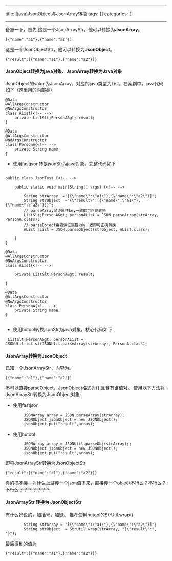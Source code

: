 
--- 
title:  [java]JsonObject与JsonArray转换 
tags: []
categories: [] 

---
备忘一下，首先 这是一个JsonArrayStr，他可以转换为**JsonArray**。

```
[{"name":"a1"},{"name":"a2"}]

```

这是一个JsonObjectStr，他可以转换为**JsonObject**。

```
{"result":[{"name":"a1"},{"name":"a2"}]}

```

#### JsonObject转换为java对象、JsonArray转换为Java对象

JsonObject的value为JsonArray，对应的java类型为List。在案例中，java代码如下（这里用的内部类）

```
@Data
@AllArgsConstructor
@NoArgsConstructor
class AList{<!-- -->
    private List&lt;PersonA&gt; result;
}

@Data
@AllArgsConstructor
@NoArgsConstructor
class PersonA{<!-- -->
    private String name;
}

```
- 使用fastjson转换jsonStr为java对象，完整代码如下
```

public class JsonTest {<!-- -->

    public static void main(String[] args) {<!-- -->

        String strArray  ="[{\"name\":\"a1\"},{\"name\":\"a2\"}]";
        String strObject  ="{\"result\":[{\"name\":\"a1\"},{\"name\":\"a2\"}]}";
        // parseArray保证属性key一致即可正确转换
        List&lt;PersonA&gt; personAList = JSON.parseArray(strArray, PersonA.class);
        // parseObject需要保证属性key一致即可正确转换
        AList aList = JSON.parseObject(strObject, AList.class);

    }
}

@Data
@AllArgsConstructor
@NoArgsConstructor
class AList{<!-- -->

    private List&lt;PersonA&gt; result;

}

@Data
@AllArgsConstructor
@NoArgsConstructor
class PersonA{<!-- -->
    private String name;
}


```
- 使用hutool转换jsonStr为java对象，核心代码如下
```
 List&lt;PersonA&gt; personAList = JSONUtil.toList(JSONUtil.parseArray(strArray), PersonA.class);

```

#### JsonArray转换为JsonObject

已知一个JsonArrayStr，内容为。

```
[{"name":"a1"},{"name":"a2"}]

```

不可以直接parseObject，JsonObject格式为{},且含有键值对。 使用以下方法将JsonArrayStr转换为JsonObject对象:
- 使用fastjson
```
        JSONArray array = JSON.parseArray(strArray);
        JSONObject jsonObject = new JSONObject();
        jsonObject.put("result",array);

```
- 使用hutool
```
        JSONArray array = JSONUtil.parseObj(strArray);;
        JSONObject jsonObject = new JSONObject();
        jsonObject.put("result",array);

```

即将JsonArrayStr转换为JsonObjectStr

```
{"result":[{"name":"a1"},{"name":"a2"}]}

```

<s>真的搞不懂，为什么上游传一个json值下来，直接传一个object不行么？不行么？不行么？？？？？？？</s>

#### JsonArrayStr 转换为 JsonObjectStr

有什么好说的，加括号，加键。 推荐使用hutool的StrUtil.wrap()

```
        String strArray = "[{\"name\":\"a1\"},{\"name\":\"a2\"}]";
        String strObject  = StrUtil.wrap(strArray, "{\"result\":", "}");

```

最后得到的值为

```
{"result":[{"name":"a1"},{"name":"a2"}]}

```
